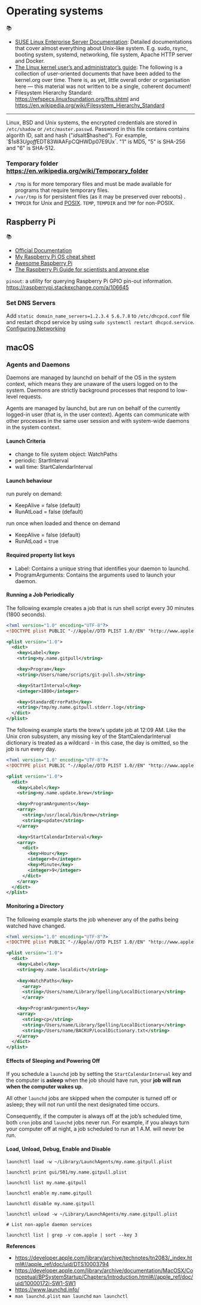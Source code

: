 # Operating systems

📚
 * [SUSE Linux Enterprise Server Documentation](https://documentation.suse.com/sles/15-SP1/html/SLES-all/index.html): Detailed documentations that  cover almost everything about Unix-like system. E.g. sudo, rsync, booting system, systemd, networking, file system, Apache HTTP server and Docker.
 * [The Linux kernel user’s and administrator’s guide](https://www.kernel.org/doc/html/latest/admin-guide/index.html): The following is a collection of user-oriented documents that have been added to the kernel.org over time. There is, as yet, little overall order or organisation here — this material was not written to be a single, coherent document!
 * Filesystem Hierarchy Standard: https://refspecs.linuxfoundation.org/fhs.shtml and https://en.wikipedia.org/wiki/Filesystem_Hierarchy_Standard

---

Linux, BSD and Unix systems, the encrypted credentials are stored in `/etc/shadow` or `/etc/master.passwd`.
Password in this file contains contains algorith ID, salt and hash ("$id$salt$hashed"). For example, `$1$s83Ugoff$EDT83WAAFpCQHWDp07E9Ux`. "$1$" is MD5, "$5$" is SHA-256 and "$6$" is SHA-512.

### Temporary folder https://en.wikipedia.org/wiki/Temporary_folder
* `/tmp` is for more temporary files and must be made available for programs that require temporary files.
* `/var/tmp`  is for persistent files (as it may be preserved over reboots) .
* `TMPDIR` for Unix and [POSIX][]. `TEMP`, `TEMPDIR` and `TMP` for non-POSIX.

[POSIX]: https://pubs.opengroup.org/onlinepubs/9699919799/basedefs/V1_chap08.html

## Raspberry Pi

📚
 * [Official Documentation](https://www.raspberrypi.com/documentation/)
 * [My Raspberry Pi OS cheat sheet](https://gist.github.com/Chengings/48e18165244e03a6eb0c3cdaadaf82b7#file-raspios-sh)
 * [Awesome Raspberry Pi](https://github.com/thibmaek/awesome-raspberry-pi)
 * [The Raspberry Pi Guide for scientists and anyone else](https://raspberrypi-guide.github.io/)

`pinout`: a utility for querying Raspberry Pi GPIO pin-out information. https://raspberrypi.stackexchange.com/a/106645

### Set DNS Servers

Add `static domain_name_servers=1.2.3.4 5.6.7.8` to `/etc/dhcpcd.conf` file and restart dhcpd service by using `sudo systemctl restart dhcpcd.service`. [Configuring Networking](https://www.raspberrypi.com/documentation/computers/configuration.html#static-ip-addresses)

## macOS

### Agents and Daemons

Daemons are managed by launchd on behalf of the OS in the system context, which means they are unaware of the users logged on to the system. Daemons are strictly background processes that respond to low-level requests.

Agents are managed by launchd, but are run on behalf of the currently logged-in user (that is, in the user context). Agents can communicate with other processes in the same user session and with system-wide daemons in the system context.


#### Launch Criteria

 * change to file system object: WatchPaths 
 * periodic: StartInterval
 * wall time: StartCalendarInterval

	
#### Launch behaviour 

run purely on demand:
 * KeepAlive = false (default)
 * RunAtLoad = false (default)

run once when loaded and thence on demand 
 * KeepAlive = false (default)
 * RunAtLoad = true

#### Required property list keys

 * Label: Contains a unique string that identifies your daemon to launchd.
 * ProgramArguments: Contains the arguments used to launch your daemon.


#### Running a Job Periodically

The following example creates a job that is run shell script every 30 minutes (1800 seconds).

```xml
<?xml version="1.0" encoding="UTF-8"?>
<!DOCTYPE plist PUBLIC "-//Apple//DTD PLIST 1.0//EN" "http://www.apple.com/DTDs/PropertyList-1.0.dtd">

<plist version="1.0">
  <dict>
    <key>Label</key>
    <string>my.name.gitpull</string>

    <key>Program</key>
    <string>/Users/name/scripts/git-pull.sh</string>

    <key>StartInterval</key>
    <integer>1800</integer>

    <key>StandardErrorPath</key>
    <string>/tmp/my.name.gitpull.stderr.log</string>
  </dict>
</plist>
```

The following example starts the brew's update job at 12:09 AM. Like the Unix cron subsystem, any missing key of the StartCalendarInterval dictionary is treated as a wildcard - in this case, the day is omitted, so the job is run every day.

```xml
<?xml version="1.0" encoding="UTF-8"?>
<!DOCTYPE plist PUBLIC "-//Apple//DTD PLIST 1.0//EN" "http://www.apple.com/DTDs/PropertyList-1.0.dtd">

<plist version="1.0">
  <dict>
    <key>Label</key>
    <string>my.name.update.brew</string>

    <key>ProgramArguments</key>
    <array>
      <string>/usr/local/bin/brew</string>
      <string>update</string>
    </array>

    <key>StartCalendarInterval</key>
    <array>
      <dict>
        <key>Hour</key>
        <integer>0</integer>
        <key>Minute</key>
        <integer>9</integer>
      </dict>
    </array>
  </dict>
</plist>
```

#### Monitoring a Directory

The following example starts the job whenever any of the paths being watched have changed.

```xml
<?xml version="1.0" encoding="UTF-8"?>
<!DOCTYPE plist PUBLIC "-//Apple//DTD PLIST 1.0//EN" "http://www.apple.com/DTDs/PropertyList-1.0.dtd">

<plist version="1.0">
  <dict>
    <key>Label</key>
    <string>my.name.localdict</string>
    
    <key>WatchPaths</key>
	  <array>
      <string>/Users/name/Library/Spelling/LocalDictionary</string>
	  </array>

    <key>ProgramArguments</key>
    <array>
      <string>cp</string>
      <string>/Users/name/Library/Spelling/LocalDictionary</string>
      <string>/Users/name/BACKUP/LocalDictionary.txt</string>
    </array>
  </dict>
</plist>
```

#### Effects of Sleeping and Powering Off

If you schedule a `launchd` job by setting the `StartCalendarInterval` key and the computer is **asleep** when the job should have run, your **job will run when the computer wakes up**.

All other `launchd` jobs are skipped when the computer is turned off or asleep; they will not run until the next designated time occurs.

Consequently, if the computer is always off at the job’s scheduled time, both `cron` jobs and `launchd` jobs never run. For example, if you always turn your computer off at night, a job scheduled to run at 1 A.M. will never be run.

#### Load, Unload, Debug, Enable and Disable
```shell
launchctl load -w ~/Library/LaunchAgents/my.name.gitpull.plist

launchctl print gui/501/my.name.gitpull.plist

launchctl list my.name.gitpull

launchctl enable my.name.gitpull

launchctl disable my.name.gitpull

launchctl unload -w ~/Library/LaunchAgents/my.name.gitpull.plist

# List non-apple daemon services

launchctl list | grep -v com.apple | sort --key 3
```

**References**
* https://developer.apple.com/library/archive/technotes/tn2083/_index.html#//apple_ref/doc/uid/DTS10003794
* https://developer.apple.com/library/archive/documentation/MacOSX/Conceptual/BPSystemStartup/Chapters/Introduction.html#//apple_ref/doc/uid/10000172i-SW1-SW1
* https://www.launchd.info/
* `man launchd.plist` `man launchd` `man launchctl`
